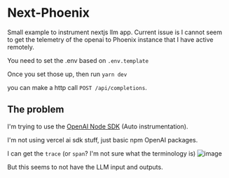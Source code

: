 # Next-Phoenix

Small example to instrument nextjs llm app. Current issue is I cannot seem to get the telemetry of the openai to Phoenix instance that I have active remotely.

You need to set the .env based on `.env.template`

Once you set those up, then run `yarn dev`

you can make a http call `POST /api/completions`.

## The problem

I'm trying to use the [OpenAI Node SDK](https://docs.arize.com/phoenix/tracing/how-to-tracing/instrumentation/auto-instrument-ts/openai-node-sdk) (Auto instrumentation).

I'm not using vercel ai sdk stuff, just basic npm OpenAI packages.

I can get the `trace` (or `span`? I'm not sure what the terminology is)
![image](https://github.com/albertpurnama/nextjs-phoenix/assets/14824254/ca8dcb73-152c-41f8-bef6-b4a1598129c6)

But this seems to not have the LLM input and outputs.
